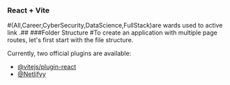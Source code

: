 ### React + Vite

#(All,Career,CyberSecurity,DataScience,FullStack)are wards used to active link .##
###Folder Structure
#To create an application with multiple page routes, let's first start with the file structure.

Currently, two official plugins are available:

- [@vitejs/plugin-react](https://github.com/meenatchi-14/ReactRouterTask.git/) 
- [@Netlifyy](https://main--bespoke-chimera-fa806a.netlify.app/) 
